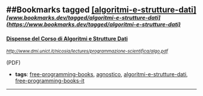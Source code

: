 ##Bookmarks tagged [[algoritmi-e-strutture-dati]](https://www.bookmarks.dev?q=[algoritmi-e-strutture-dati])
_<sup><sup>[www.bookmarks.dev/tagged/algoritmi-e-strutture-dati](https://www.bookmarks.dev/tagged/algoritmi-e-strutture-dati)</sup></sup>_
---
#### [Dispense del Corso di Algoritmi e Strutture Dati](http://www.dmi.unict.it/nicosia/lectures/programmazione-scientifica/algo.pdf)
_<sup>http://www.dmi.unict.it/nicosia/lectures/programmazione-scientifica/algo.pdf</sup>_

(PDF)
* **tags**: [free-programming-books](../tagged/free-programming-books.md), [agnostico](../tagged/agnostico.md), [algoritmi-e-strutture-dati](../tagged/algoritmi-e-strutture-dati.md), [free-programming-books-it](../tagged/free-programming-books-it.md)
---
